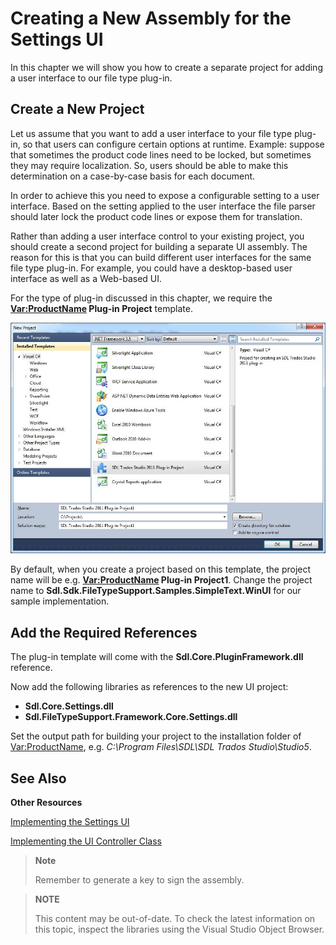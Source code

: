 Creating a New Assembly for the Settings UI
==

In this chapter we will show you how to create a separate project for adding a user interface to our file type plug-in.

Create a New Project
--

Let us assume that you want to add a user interface to your file type plug-in, so that users can configure certain options at runtime. Example: suppose that sometimes the product code lines need to be locked, but sometimes they may require localization. So, users should be able to make this determination on a case-by-case basis for each document.

In order to achieve this you need to expose a configurable setting to a user interface. Based on the setting applied to the user interface the file parser should later lock the product code lines or expose them for translation.

Rather than adding a user interface control to your existing project, you should create a second project for building a separate UI assembly. The reason for this is that you can build different user interfaces for the same file type plug-in. For example, you could have a desktop-based user interface as well as a Web-based UI.

For the type of plug-in discussed in this chapter, we require the **<Var:ProductName> Plug-in Project** template.


![PluginTemplate](images/PluginTemplate.jpg)


By default, when you create a project based on this template, the project name will be e.g. **<Var:ProductName> Plug-in Project1**. Change the project name to **Sdl.Sdk.FileTypeSupport.Samples.SimpleText.WinUI** for our sample implementation.

Add the Required References
--

The plug-in template will come with the **Sdl.Core.PluginFramework.dll** reference.

Now add the following libraries as references to the new UI project:

* **Sdl.Core.Settings.dll**
* **Sdl.FileTypeSupport.Framework.Core.Settings.dll**

Set the output path for building your project to the installation folder of <Var:ProductName>, e.g. *C:\Program Files\SDL\SDL Trados Studio\Studio5*.

See Also
--

**Other Resources**

[Implementing the Settings UI](implementing_the_settings_ui.md)

[Implementing the UI Controller Class](implementing_the_ui_controller_class.md)

>**Note**
>
>Remember to generate a key to sign the assembly.

>**NOTE**
>
> This content may be out-of-date. To check the latest information on this topic, inspect the libraries using the Visual Studio Object Browser.